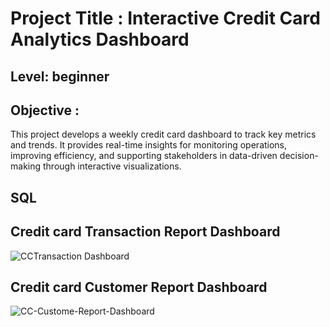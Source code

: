 # Project Title : Interactive Credit Card Analytics Dashboard
## Level: beginner
## Objective : 
This project develops a weekly credit card dashboard to track key metrics and trends. It provides real-time insights for monitoring operations, improving efficiency, and supporting stakeholders in data-driven decision-making through interactive visualizations.
## SQL
<a href ="https://github.com/Pooja2005-a/PowerBI-Project/blob/main/CCDB-SQL.sql"></a>

## Credit card Transaction Report Dashboard 
![CCTransaction Dashboard](https://github.com/user-attachments/assets/a2ea360c-e3fd-4a93-9829-a71c4ba26cb1)




## Credit card Customer Report Dashboard 
![CC-Custome-Report-Dashboard](https://github.com/user-attachments/assets/5170121a-2724-407a-ab8e-3beddc9492f9)



